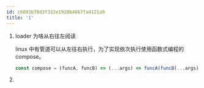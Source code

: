 ```yaml
---
id: c6093b78d3f332e1920b4067fa4121a9
title: '1'
---
```


1. loader 为啥从右往左阅读

   linux 中有管道可以从左往右执行，为了实现依次执行使用函数式编程的 compose。

   ```js
   const compose = (funcA, funcB) => (...args) => funcA(funcB(...args))
   ```

2.
